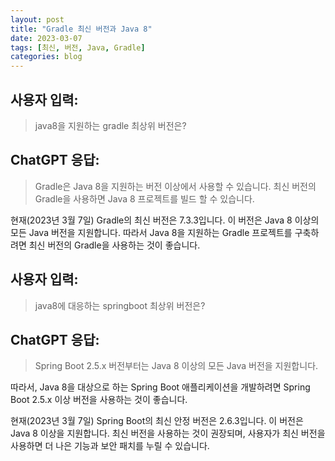```yaml
---
layout: post
title: "Gradle 최신 버전과 Java 8"
date: 2023-03-07
tags: [최신, 버전, Java, Gradle]
categories: blog
---
```


## 사용자 입력:
> java8을 지원하는 gradle 최상위 버전은?

## ChatGPT 응답:
> Gradle은 Java 8을 지원하는 버전 이상에서 사용할 수 있습니다. 최신 버전의 Gradle을 사용하면 Java 8 프로젝트를 빌드 할 수 있습니다.

현재(2023년 3월 7일) Gradle의 최신 버전은 7.3.3입니다. 이 버전은 Java 8 이상의 모든 Java 버전을 지원합니다. 따라서 Java 8을 지원하는 Gradle 프로젝트를 구축하려면 최신 버전의 Gradle을 사용하는 것이 좋습니다.

## 사용자 입력:
> java8에 대응하는 springboot 최상위 버전은?

## ChatGPT 응답:
> Spring Boot 2.5.x 버전부터는 Java 8 이상의 모든 Java 버전을 지원합니다.

따라서, Java 8을 대상으로 하는 Spring Boot 애플리케이션을 개발하려면 Spring Boot 2.5.x 이상 버전을 사용하는 것이 좋습니다. 

현재(2023년 3월 7일) Spring Boot의 최신 안정 버전은 2.6.3입니다. 이 버전은 Java 8 이상을 지원합니다. 최신 버전을 사용하는 것이 권장되며, 사용자가 최신 버전을 사용하면 더 나은 기능과 보안 패치를 누릴 수 있습니다.

